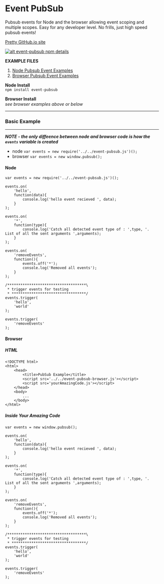 Event PubSub
============

Pubsub events for Node and the browser allowing event scoping and multiple scopes. 
Easy for any developer level. No frills, just high speed pubsub events!

[Pretty GitHub.io site](http://riaevangelist.github.io/event-pubsub/)  

[![alt event-pubsub npm details](https://nodei.co/npm/event-pubsub.png?stars=true "event-pubsub npm package details")](https://npmjs.org/package/event-pubsub)

**EXAMPLE FILES**  

1. [Node Pubsub Event Examples](https://github.com/RIAEvangelist/event-pubsub/tree/master/examples/node)  
2. [Browser Pubsub Event Examples](https://github.com/RIAEvangelist/event-pubsub/tree/master/examples/browser)

**Node Install**  
``npm install event-pubsub``

**Browser Install**  
*see browser examples above or below*

---
### Basic Example
---
***NOTE - the only diffeence between node and browser code is how the ``events`` variable is created***  
* node ``var events = new require('../../event-pubsub.js')();``
* browser ``var events = new window.pubsub();``

#### Node

    var events = new require('../../event-pubsub.js')();

    events.on(
        'hello',
        function(data){
            console.log('hello event recieved ', data);
        }
    );
    
    events.on(
        '*',
        function(type){
            console.log('Catch all detected event type of : ',type, '. List of all the sent arguments ',arguments);
        }
    );
    
    events.on(
        'removeEvents',
        function(){
            events.off('*');
            console.log('Removed all events');
        }
    );
    
    /************************************\
     * trigger events for testing
     * **********************************/
    events.trigger(
        'hello',
        'world'
    );
    
    events.trigger(
        'removeEvents'
    );
    

#### Browser
##### HTML

    <!DOCTYPE html>
    <html>
        <head>
            <title>PubSub Example</title>
            <script src='../../event-pubsub-browser.js'></script>
            <script src='yourAmazingCode.js'></script>
        </head>
        <body>
            ...
        </body>
    </html>

##### Inside Your Amazing Code

    var events = new window.pubsub();

    events.on(
        'hello',
        function(data){
            console.log('hello event recieved ', data);
        }
    );
    
    events.on(
        '*',
        function(type){
            console.log('Catch all detected event type of : ',type, '. List of all the sent arguments ',arguments);
        }
    );
    
    events.on(
        'removeEvents',
        function(){
            events.off('*');
            console.log('Removed all events');
        }
    );
    
    /************************************\
     * trigger events for testing
     * **********************************/
    events.trigger(
        'hello',
        'world'
    );
    
    events.trigger(
        'removeEvents'
    );
